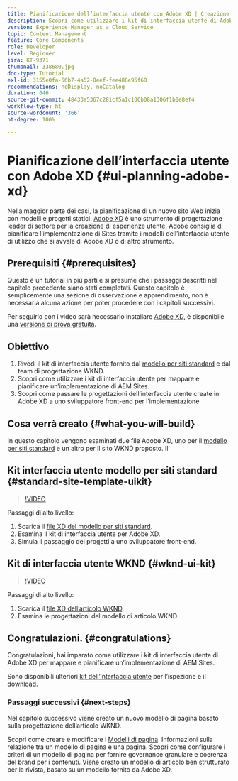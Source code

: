 ```yaml
---
title: Pianificazione dell’interfaccia utente con Adobe XD | Creazione rapida di siti AEM
description: Scopri come utilizzare i kit di interfaccia utente di Adobe XD per progettare e accelerare l’implementazione di Adobe Experience Manager Sites.
version: Experience Manager as a Cloud Service
topic: Content Management
feature: Core Components
role: Developer
level: Beginner
jira: KT-9371
thumbnail: 338680.jpg
doc-type: Tutorial
exl-id: 3155e0fa-56b7-4a52-8eef-fee488e95f68
recommendations: noDisplay, noCatalog
duration: 646
source-git-commit: 48433a5367c281cf5a1c106b08a1306f1b0e8ef4
workflow-type: ht
source-wordcount: '366'
ht-degree: 100%

---
```


# Pianificazione dell’interfaccia utente con Adobe XD {#ui-planning-adobe-xd}

Nella maggior parte dei casi, la pianificazione di un nuovo sito Web inizia con modelli e progetti statici. [Adobe XD](https://www.adobe.com/it/products/xd.html) è uno strumento di progettazione leader di settore per la creazione di esperienze utente. Adobe consiglia di pianificare l’implementazione di Sites tramite i modelli dell’interfaccia utente di utilizzo che si avvale di Adobe XD o di altro strumento.

## Prerequisiti {#prerequisites}

Questo è un tutorial in più parti e si presume che i passaggi descritti nel capitolo precedente siano stati completati. Questo capitolo è semplicemente una sezione di osservazione e apprendimento, non è necessaria alcuna azione per poter procedere con i capitoli successivi.

Per seguirlo con i video sarà necessario installare [Adobe XD](https://www.adobe.com/it/products/xd/pricing/free-trial.html), è disponibile una [versione di prova gratuita](https://www.adobe.com/it/products/xd/pricing/free-trial.html).

## Obiettivo

1. Rivedi il kit di interfaccia utente fornito dal [modello per siti standard](https://github.com/adobe/aem-site-template-standard) e dal team di progettazione WKND.
1. Scopri come utilizzare i kit di interfaccia utente per mappare e pianificare un’implementazione di AEM Sites.
1. Scopri come passare le progettazioni dell’interfaccia utente create in Adobe XD a uno sviluppatore front-end per l’implementazione.

## Cosa verrà creato {#what-you-will-build}

In questo capitolo vengono esaminati due file Adobe XD, uno per il [modello per siti standard](https://github.com/adobe/aem-site-template-standard) e un altro per il sito WKND proposto. Il

## Kit interfaccia utente modello per siti standard {#standard-site-template-uikit}

>[!VIDEO](https://video.tv.adobe.com/v/3448438?captions=ita&quality=12&learn=on)

Passaggi di alto livello:

1. Scarica il [file XD del modello per siti standard](https://github.com/adobe/aem-site-template-standard/raw/main/files/wireframe.xd).
1. Esamina il kit di interfaccia utente per Adobe XD.
1. Simula il passaggio dei progetti a uno sviluppatore front-end.

## Kit di interfaccia utente WKND {#wknd-ui-kit}

>[!VIDEO](https://video.tv.adobe.com/v/36172?captions=ita&quality=12&learn=on)

Passaggi di alto livello:

1. Scarica il [file XD dell’articolo WKND](https://github.com/adobe/aem-guides-wknd/releases/download/aem-guides-wknd-0.0.2/AEM_UI-kit-WKND-article-design.xd).
1. Esamina le progettazioni del modello di articolo WKND.

## Congratulazioni. {#congratulations}

Congratulazioni, hai imparato come utilizzare i kit di interfaccia utente di Adobe XD per mappare e pianificare un’implementazione di AEM Sites.

Sono disponibili ulteriori [kit dell’interfaccia utente](https://www.adobe.com/products/xd/features/ui-kits.html) per l’ispezione e il download.

### Passaggi successivi {#next-steps}

Nel capitolo successivo viene creato un nuovo modello di pagina basato sulla progettazione dell’articolo WKND.

Scopri come creare e modificare i [Modelli di pagina](./page-templates.md). Informazioni sulla relazione tra un modello di pagina e una pagina. Scopri come configurare i criteri di un modello di pagina per fornire governance granulare e coerenza del brand per i contenuti.  Viene creato un modello di articolo ben strutturato per la rivista, basato su un modello fornito da Adobe XD.
